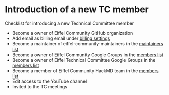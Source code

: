 # Introduction of a new TC member

Checklist for introducing a new Technical Committee member

- Become a owner of Eiffel Community GitHub organization
- Add email as billing email under [billing settings](https://github.com/organizations/eiffel-community/settings/billing)
- Become a maintainer of eiffel-community-maintainers in the [maintainers list](https://github.com/orgs/eiffel-community/teams/eiffel-community-maintainers/members)
- Become a owner of Eiffel Community Google Groups in the [members list](https://groups.google.com/g/eiffel-community/members)
- Become a owner of Eiffel Technical Committee Google Groups in the [members list](https://groups.google.com/g/eiffel-tc/members)
- Become a member of Eiffel Community HackMD team in the [members list](https://hackmd.io/team/eiffel-community/manage#members)
- Edit access to the YouTube channel
- Invited to the TC meetings
